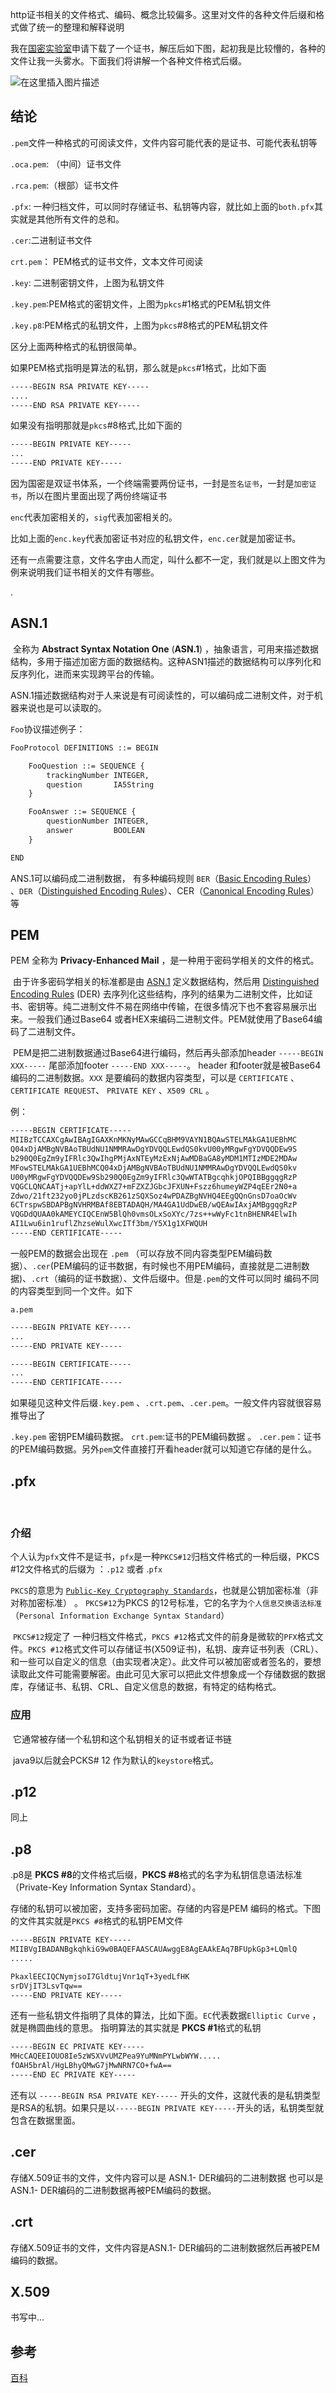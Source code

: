 http证书相关的文件格式、编码、概念比较偏多。这里对文件的各种文件后缀和格式做了统一的整理和解释说明



我在[国密实验室](https://www.gmssl.cn/gmssl/index.jsp)申请下载了一个证书，解压后如下图，起初我是比较懵的，各种的文件让我一头雾水。下面我们将讲解一个各种文件格式后缀。

![在这里插入图片描述](image/watermark,type_d3F5LXplbmhlaQ,shadow_50,text_Q1NETiBAVHdhbm5hZmx5,size_20,color_FFFFFF,t_70,g_se,x_16-16502456719912.png)



## 结论

`.pem`文件一种格式的可阅读文件，文件内容可能代表的是证书、可能代表私钥等

`.oca.pem`: （中间）证书文件

`.rca.pem`:（根部）证书文件

`.pfx`: 一种归档文件，可以同时存储证书、私钥等内容，就比如上面的`both.pfx`其实就是其他所有文件的总和。

`.cer`:二进制证书文件

`crt.pem`： PEM格式的证书文件，文本文件可阅读

`.key`: 二进制密钥文件，上图为私钥文件

`.key.pem`:PEM格式的密钥文件，上图为`pkcs`#1格式的PEM私钥文件

`.key.p8`:PEM格式的私钥文件，上图为`pkcs`#8格式的PEM私钥文件

区分上面两种格式的私钥很简单。

如果PEM格式指明是算法的私钥，那么就是`pkcs`#1格式，比如下面

```tex
-----BEGIN RSA PRIVATE KEY-----
....
-----END RSA PRIVATE KEY-----
```

如果没有指明那就是`pkcs`#8格式,比如下面的

```tex
-----BEGIN PRIVATE KEY-----
...
-----END PRIVATE KEY-----
```





因为国密是双证书体系，一个终端需要两份证书，一封是`签名证书`，一封是`加密证书`，所以在图片里面出现了两份终端证书

`enc`代表加密相关的，`sig`代表加密相关的。

比如上面的`enc.key`代表加密证书对应的私钥文件，`enc.cer`就是加密证书。

还有一点需要注意，文件名字由人而定，叫什么都不一定，我们就是以上图文件为例来说明我们证书相关的文件有哪些。





.







## ASN.1

​		全称为 **Abstract Syntax Notation One** (**ASN.1**) ，抽象语言，可用来描述数据结构，多用于描述加密方面的数据结构。这种ASN1描述的数据结构可以序列化和反序列化，进而来实现跨平台的传输。

​		ASN.1描述数据结构对于人来说是有可阅读性的，可以编码成二进制文件，对于机器来说也是可以读取的。

`Foo`协议描述例子：

```tex
FooProtocol DEFINITIONS ::= BEGIN

    FooQuestion ::= SEQUENCE {
        trackingNumber INTEGER,
        question       IA5String
    }

    FooAnswer ::= SEQUENCE {
        questionNumber INTEGER,
        answer         BOOLEAN
    }

END
```



ANS.1可以编码成二进制数据， 有多种编码规则 `BER`（[Basic Encoding Rules](https://en.wikipedia.org/wiki/Basic_Encoding_Rules)） 、`DER`（[Distinguished Encoding Rules](https://en.wikipedia.org/wiki/Distinguished_Encoding_Rules)）、CER（[Canonical Encoding Rules](https://en.wikipedia.org/wiki/Canonical_Encoding_Rules)）等

## PEM

PEM 全称为 **Privacy-Enhanced Mail** ，是一种用于密码学相关的文件的格式。

​		由于许多密码学相关的标准都是由 [ASN.1](https://en.wikipedia.org/wiki/Abstract_Syntax_Notation_One) 定义数据结构，然后用 [Distinguished Encoding Rules](https://en.wikipedia.org/wiki/X.690#DER_encoding) (DER) 去序列化这些结构，序列的结果为二进制文件，比如证书、密钥等。纯二进制文件不易在网络中传输，在很多情况下也不套容易展示出来。一般我们通过Base64 或者HEX来编码二进制文件。PEM就使用了Base64编码了二进制文件。

​		PEM是把二进制数据通过Base64进行编码，然后再头部添加header `-----BEGIN XXX-----` 尾部添加footer `-----END XXX-----`。 header 和footer就是被Base64编码的二进制数据。`XXX`  是要编码的数据内容类型，可以是 `CERTIFICATE` 、`CERTIFICATE REQUEST`、 `PRIVATE KEY`  、`X509 CRL` 。

例：

```tex
-----BEGIN CERTIFICATE-----
MIIBzTCCAXCgAwIBAgIGAXKnMKNyMAwGCCqBHM9VAYN1BQAwSTELMAkGA1UEBhMC
Q04xDjAMBgNVBAoTBUdNU1NMMRAwDgYDVQQLEwdQS0kvU00yMRgwFgYDVQQDEw9S
b290Q0EgZm9yIFRlc3QwIhgPMjAxNTEyMzExNjAwMDBaGA8yMDM1MTIzMDE2MDAw
MFowSTELMAkGA1UEBhMCQ04xDjAMBgNVBAoTBUdNU1NMMRAwDgYDVQQLEwdQS0kv
U00yMRgwFgYDVQQDEw9Sb290Q0EgZm9yIFRlc3QwWTATBgcqhkjOPQIBBggqgRzP
VQGCLQNCAATj+apYlL+ddWXZ7+mFZXZJGbcJFXUN+Fszz6humeyWZP4qEEr2N0+a
Zdwo/21ft232yo0jPLzdscKB261zSQXSoz4wPDAZBgNVHQ4EEgQQnGnsD7oaOcWv
6CTrspwSBDAPBgNVHRMBAf8EBTADAQH/MA4GA1UdDwEB/wQEAwIAxjAMBggqgRzP
VQGDdQUAA0kAMEYCIQCEnW5BlQh0vmsOLxSoXYc/7zs++wWyFc1tnBHENR4ElwIh
AI1Lwu6in1ruflZhzseWulXwcITf3bm/Y5X1g1XFWQUH
-----END CERTIFICATE-----
```



一般PEM的数据会出现在 `.pem`  （可以存放不同内容类型PEM编码数据）、`.cer`(PEM编码的证书数据，有时候也不用PEM编码，直接就是二进制数据)、`.crt`（编码的证书数据）、文件后缀中。但是`.pem`的文件可以同时 编码不同的内容类型到同一个文件。如下

`a.pem`

```tex
-----BEGIN PRIVATE KEY-----
...
-----END PRIVATE KEY-----

-----BEGIN CERTIFICATE-----
...
-----END CERTIFICATE-----
```



如果碰见这种文件后缀`.key.pem` 、`.crt.pem`、`.cer.pem`。一般文件内容就很容易推导出了

`.key.pem` 密钥PEM编码数据。 `crt.pem`:证书的PEM编码数据  。 `.cer.pem`：证书的PEM编码数据。另外`pem`文件直接打开看header就可以知道它存储的是什么。


## .pfx

​		

### 介绍

​		个人认为`pfx`文件不是证书，`pfx`是一种`PKCS#12`归档文件格式的一种后缀，PKCS #12文件格式的后缀为 ：`.p12` 或者 .`pfx`

`PKCS`的意思为 [`Public-Key Cryptography Standards`](https://en.wikipedia.org/wiki/PKCS)，也就是公钥加密标准（非对称加密标准） 。 `PKCS#12`为PKCS 的12号标准，它的名字为`个人信息交换语法标准`（`Personal Information Exchange Syntax Standard`）

​	`PKCS#12`规定了 一种归档文件格式，`PKCS #12`格式文件的前身是微软的`PFX`格式文件。`PKCS #12`格式文件可以存储证书(X509证书)，私钥、废弃证书列表（CRL）、和一些可以自定义的信息（由实现者决定）。此文件可以被加密或者签名的，要想读取此文件可能需要解密。由此可见大家可以把此文件想象成一个存储数据的数据库，存储证书、私钥、CRL、自定义信息的数据，有特定的结构格式。

### 应用

​	它通常被存储一个私钥和这个私钥相关的证书或者证书链

​    java9以后就会PCKS# 12 作为默认的`keystore`格式。



## .p12

同上



## .p8

  .p8是 **PKCS #8**的文件格式后缀，**PKCS #8**格式的名字为私钥信息语法标准（Private-Key Information Syntax Standard）。

存储的私钥可以被加密，支持多密码加密。存储的内容是PEM 编码的格式。下图的文件其实就是`PKCS #8`格式的私钥PEM文件



```tex
-----BEGIN PRIVATE KEY-----
MIIBVgIBADANBgkqhkiG9w0BAQEFAASCAUAwggE8AgEAAkEAq7BFUpkGp3+LQmlQ
.....

PkaxlEECIQCNymjsoI7GldtujVnr1qT+3yedLfHK
srDVjIT3LsvTqw==
-----END PRIVATE KEY-----
```



还有一些私钥文件指明了具体的算法，比如下面。`EC`代表数据`Elliptic Curve` ，就是椭圆曲线的意思。 指明算法的其实就是 **PKCS #1**格式的私钥

```tex
-----BEGIN EC PRIVATE KEY-----
MHcCAQEEIOUO8Ie5zWSXVvUMZPea9YuMNmPYLwbWYW.....
fOAH5brAl/HgLBhyQMwG7jMwNRN7CO+fwA==
-----END EC PRIVATE KEY-----
```

还有以 `-----BEGIN RSA PRIVATE KEY-----` 开头的文件，这就代表的是私钥类型是RSA的私钥。如果只是以`-----BEGIN PRIVATE KEY-----`开头的话，私钥类型就包含在数据里面。





## .cer

存储X.509证书的文件，文件内容可以是 ASN.1- DER编码的二进制数据 也可以是ASN.1- DER编码的二进制数据再被PEM编码的数据。



## .crt

存储X.509证书的文件，文件内容是ASN.1- DER编码的二进制数据然后再被PEM编码的数据。



## X.509

 书写中...







## 参考

[百科](https://zh.wikipedia.org/)
